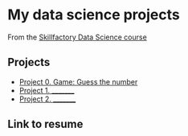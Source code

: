 # My data science projects
From the [Skillfactory Data Science course](https://skillfactory.ru/data-scientist)

## Projects

* [Project 0. Game: Guess the number](https://github.com/keiravartegven/sf_ds/tree/main/project_0)
* [Project 1. _______](__)
* [Project 2. _______](__)

## Link to resume